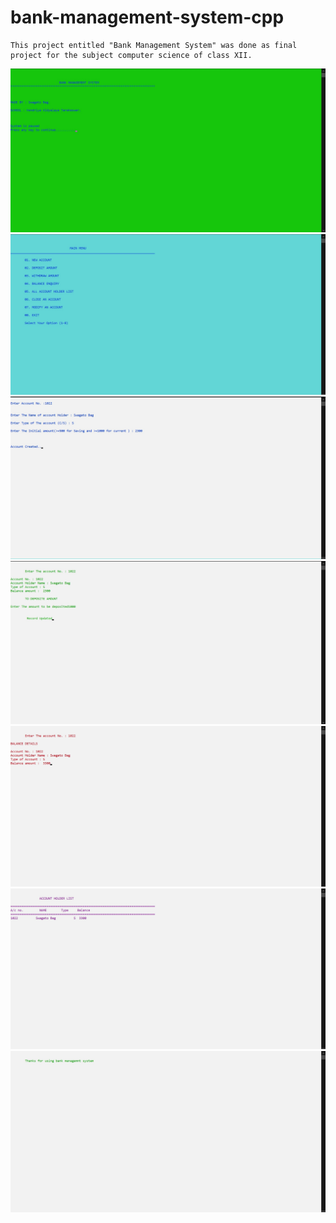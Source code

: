 # bank-management-system-cpp

```
This project entitled "Bank Management System" was done as final project for the subject computer science of class XII.
```

<img src='images/ss1.jpg' />

<img src='images/ss2.jpg' />

<img src='images/ss3.jpg' />

<img src='images/ss4.jpg' />

<img src='images/ss5.jpg' />

<img src='images/ss6.jpg' />

<img src='images/ss7.jpg' />

